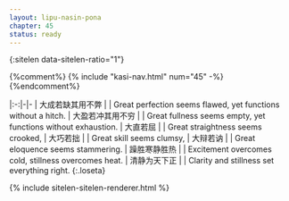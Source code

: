 ```yaml
---
layout: lipu-nasin-pona
chapter: 45
status: ready
---
```


{:sitelen data-sitelen-ratio="1"}

{%comment%}
{% include "kasi-nav.html" num="45" -%}
{%endcomment%}

|:-:|-|-
| 大成若缺<wbr/>其用不弊 |  | Great perfection seems flawed, yet functions without a hitch.
| 大盈若冲<wbr/>其用不穷 |  | Great fullness seems empty, yet functions without exhaustion.
| 大直若屈               |  | Great straightness seems crooked,
| 大巧若拙               |  | Great skill seems clumsy,
| 大辩若讷               |  | Great eloquence seems stammering.
| 躁胜寒静胜热           |  | Excitement overcomes cold, stillness overcomes heat.
| 清静为天下正           |  | Clarity and stillness set everything right.
{:.loseta}

{% include sitelen-sitelen-renderer.html %}
